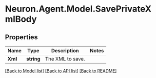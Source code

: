 # Neuron.Agent.Model.SavePrivateXmlBody

## Properties

Name | Type | Description | Notes
------------ | ------------- | ------------- | -------------
**Xml** | **string** | The XML to save. | 

[[Back to Model list]](../README.md#documentation-for-models) [[Back to API list]](../README.md#documentation-for-api-endpoints) [[Back to README]](../README.md)

